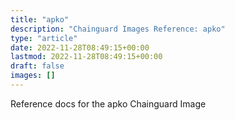 ```yaml
---
title: "apko"
description: "Chainguard Images Reference: apko"
type: "article"
date: 2022-11-28T08:49:15+00:00
lastmod: 2022-11-28T08:49:15+00:00
draft: false
images: []
---
```


Reference docs for the apko Chainguard Image
